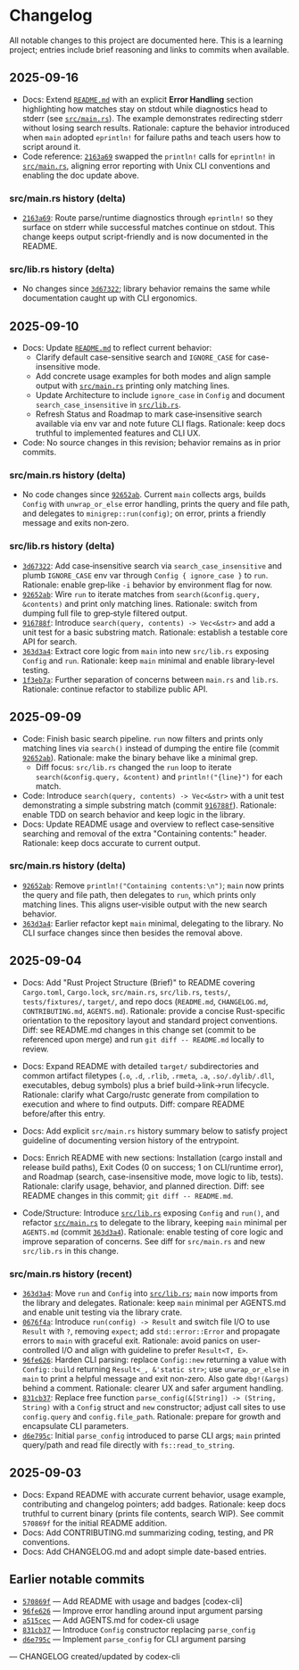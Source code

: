 # Changelog

All notable changes to this project are documented here. This is a learning project; entries include brief reasoning and links to commits when available.

## 2025-09-16
- Docs: Extend [`README.md`](README.md) with an explicit **Error Handling** section highlighting how matches stay on stdout while diagnostics head to stderr (see [`src/main.rs`](src/main.rs)). The example demonstrates redirecting stderr without losing search results. Rationale: capture the behavior introduced when `main` adopted `eprintln!` for failure paths and teach users how to script around it.
- Code reference: [`2163a69`](https://github.com/alianwaar73/rust_minigrep/commit/2163a69dbc62709ffc3e97705f078c2531f5a642) swapped the `println!` calls for `eprintln!` in [`src/main.rs`](src/main.rs), aligning error reporting with Unix CLI conventions and enabling the doc update above.

### src/main.rs history (delta)
- [`2163a69`](https://github.com/alianwaar73/rust_minigrep/commit/2163a69dbc62709ffc3e97705f078c2531f5a642): Route parse/runtime diagnostics through `eprintln!` so they surface on stderr while successful matches continue on stdout. This change keeps output script-friendly and is now documented in the README.

### src/lib.rs history (delta)
- No changes since [`3d67322`](https://github.com/alianwaar73/rust_minigrep/commit/3d6732295120d27aaf97d01372447bc2ecd421c0); library behavior remains the same while documentation caught up with CLI ergonomics.

## 2025-09-10
- Docs: Update [`README.md`](README.md) to reflect current behavior:
  - Clarify default case-sensitive search and `IGNORE_CASE` for case-insensitive mode.
  - Add concrete usage examples for both modes and align sample output with [`src/main.rs`](src/main.rs) printing only matching lines.
  - Update Architecture to include `ignore_case` in `Config` and document `search_case_insensitive` in [`src/lib.rs`](src/lib.rs).
  - Refresh Status and Roadmap to mark case‑insensitive search available via env var and note future CLI flags.
  Rationale: keep docs truthful to implemented features and CLI UX.
- Code: No source changes in this revision; behavior remains as in prior commits.

### src/main.rs history (delta)
- No code changes since [`92652ab`](https://github.com/alianwaar73/rust_minigrep/commit/92652ab). Current `main` collects args, builds `Config` with `unwrap_or_else` error handling, prints the query and file path, and delegates to `minigrep::run(config)`; on error, prints a friendly message and exits non‑zero.

### src/lib.rs history (delta)
- [`3d67322`](https://github.com/alianwaar73/rust_minigrep/commit/3d67322): Add case‑insensitive search via `search_case_insensitive` and plumb `IGNORE_CASE` env var through `Config { ignore_case }` to `run`. Rationale: enable grep‑like `-i` behavior by environment flag for now.
- [`92652ab`](https://github.com/alianwaar73/rust_minigrep/commit/92652ab): Wire `run` to iterate matches from `search(&config.query, &contents)` and print only matching lines. Rationale: switch from dumping full file to grep‑style filtered output.
- [`916788f`](https://github.com/alianwaar73/rust_minigrep/commit/916788f): Introduce `search(query, contents) -> Vec<&str>` and add a unit test for a basic substring match. Rationale: establish a testable core API for search.
- [`363d3a4`](https://github.com/alianwaar73/rust_minigrep/commit/363d3a4): Extract core logic from `main` into new `src/lib.rs` exposing `Config` and `run`. Rationale: keep `main` minimal and enable library‑level testing.
- [`1f3eb7a`](https://github.com/alianwaar73/rust_minigrep/commit/1f3eb7a): Further separation of concerns between `main.rs` and `lib.rs`. Rationale: continue refactor to stabilize public API.

## 2025-09-09
- Code: Finish basic search pipeline. `run` now filters and prints only matching lines via `search()` instead of dumping the entire file (commit [`92652ab`](https://github.com/alianwaar73/rust_minigrep/commit/92652ab)). Rationale: make the binary behave like a minimal grep.
  - Diff focus: `src/lib.rs` changed the `run` loop to iterate `search(&config.query, &content)` and `println!("{line}")` for each match.
- Code: Introduce `search(query, contents) -> Vec<&str>` with a unit test demonstrating a simple substring match (commit [`916788f`](https://github.com/alianwaar73/rust_minigrep/commit/916788f)). Rationale: enable TDD on search behavior and keep logic in the library.
- Docs: Update README usage and overview to reflect case‑sensitive searching and removal of the extra "Containing contents:" header. Rationale: keep docs accurate to current output.

### src/main.rs history (delta)
- [`92652ab`](https://github.com/alianwaar73/rust_minigrep/commit/92652ab): Remove `println!("Containing contents:\n")`; `main` now prints the query and file path, then delegates to `run`, which prints only matching lines. This aligns user‑visible output with the new search behavior.
- [`363d3a4`](https://github.com/alianwaar73/rust_minigrep/commit/363d3a4): Earlier refactor kept `main` minimal, delegating to the library. No CLI surface changes since then besides the removal above.

## 2025-09-04
- Docs: Add "Rust Project Structure (Brief)" to README covering `Cargo.toml`, `Cargo.lock`, `src/main.rs`, `src/lib.rs`, `tests/`, `tests/fixtures/`, `target/`, and repo docs (`README.md`, `CHANGELOG.md`, `CONTRIBUTING.md`, `AGENTS.md`). Rationale: provide a concise Rust-specific orientation to the repository layout and standard project conventions. Diff: see README.md changes in this change set (commit to be referenced upon merge) and run `git diff -- README.md` locally to review.
- Docs: Expand README with detailed `target/` subdirectories and common artifact filetypes (`.o`, `.d`, `.rlib`, `.rmeta`, `.a`, `.so/.dylib/.dll`, executables, debug symbols) plus a brief build→link→run lifecycle. Rationale: clarify what Cargo/rustc generate from compilation to execution and where to find outputs. Diff: compare README before/after this entry.
- Docs: Add explicit `src/main.rs` history summary below to satisfy project guideline of documenting version history of the entrypoint.

- Docs: Enrich README with new sections: Installation (cargo install and release build paths), Exit Codes (0 on success; 1 on CLI/runtime error), and Roadmap (search, case-insensitive mode, move logic to lib, tests). Rationale: clarify usage, behavior, and planned direction. Diff: see README changes in this commit; `git diff -- README.md`.

- Code/Structure: Introduce [`src/lib.rs`](src/lib.rs) exposing `Config` and `run()`, and refactor [`src/main.rs`](src/main.rs) to delegate to the library, keeping `main` minimal per `AGENTS.md` (commit [`363d3a4`](https://github.com/alianwaar73/rust_minigrep/commit/363d3a4)). Rationale: enable testing of core logic and improve separation of concerns. See diff for `src/main.rs` and new `src/lib.rs` in this change.

### src/main.rs history (recent)
- [`363d3a4`](https://github.com/alianwaar73/rust_minigrep/commit/363d3a4): Move `run` and `Config` into [`src/lib.rs`](src/lib.rs); `main` now imports from the library and delegates. Rationale: keep `main` minimal per AGENTS.md and enable unit testing via the library crate.
- [`0676f4a`](https://github.com/alianwaar73/rust_minigrep/commit/0676f4a): Introduce `run(config) -> Result` and switch file I/O to use `Result` with `?`, removing `expect`; add `std::error::Error` and propagate errors to `main` with graceful exit. Rationale: avoid panics on user-controlled I/O and align with guideline to prefer `Result<T, E>`.
- [`96fe626`](https://github.com/alianwaar73/rust_minigrep/commit/96fe626): Harden CLI parsing: replace `Config::new` returning a value with `Config::build` returning `Result<_, &'static str>`; use `unwrap_or_else` in `main` to print a helpful message and exit non-zero. Also gate `dbg!(&args)` behind a comment. Rationale: clearer UX and safer argument handling.
- [`831cb37`](https://github.com/alianwaar73/rust_minigrep/commit/831cb37): Replace free function `parse_config(&[String]) -> (String, String)` with a `Config` struct and `new` constructor; adjust call sites to use `config.query` and `config.file_path`. Rationale: prepare for growth and encapsulate CLI parameters.
- [`d6e795c`](https://github.com/alianwaar73/rust_minigrep/commit/d6e795c): Initial `parse_config` introduced to parse CLI args; `main` printed query/path and read file directly with `fs::read_to_string`.

## 2025-09-03
- Docs: Expand README with accurate current behavior, usage example, contributing and changelog pointers; add badges. Rationale: keep docs truthful to current binary (prints file contents, search WIP). See commit `570869f` for the initial README addition.
- Docs: Add CONTRIBUTING.md summarizing coding, testing, and PR conventions.
- Docs: Add CHANGELOG.md and adopt simple date-based entries.

## Earlier notable commits
- [`570869f`](https://github.com/alianwaar73/rust_minigrep/commit/570869f) — Add README with usage and badges [codex-cli]
- [`96fe626`](https://github.com/alianwaar73/rust_minigrep/commit/96fe626) — Improve error handling around input argument parsing
- [`a515cec`](https://github.com/alianwaar73/rust_minigrep/commit/a515cec) — Add AGENTS.md for codex-cli usage
- [`831cb37`](https://github.com/alianwaar73/rust_minigrep/commit/831cb37) — Introduce `Config` constructor replacing `parse_config`
- [`d6e795c`](https://github.com/alianwaar73/rust_minigrep/commit/d6e795c) — Implement `parse_config` for CLI argument parsing

— CHANGELOG created/updated by codex-cli
